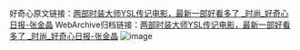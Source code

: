 好奇心原文链接：[两部时装大师YSL传记电影，最新一部好看多了 _时尚_好奇心日报-张金晶](https://www.qdaily.com/articles/9345.html)
WebArchive归档链接：[两部时装大师YSL传记电影，最新一部好看多了 _时尚_好奇心日报-张金晶](http://web.archive.org/web/20190623154130/https://www.qdaily.com/articles/9345.html)
![image](http://ww3.sinaimg.cn/large/007d5XDpgy1g3vf5c02zhj30u03xutqn)